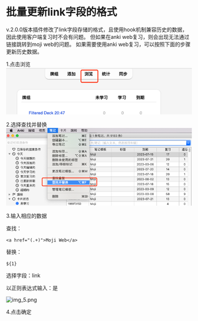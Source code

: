 # 批量更新link字段的格式

v.2.0.0版本插件修改了link字段存储的格式，且使用hook机制兼容历史的数据，因此使用客户端复习时不会有问题。
但如果在anki web复习，则会出现无法通过链接跳转到moji web的问题。
如果需要使用anki web复习，可以按照下面的步骤更新历史数据。

1.点击浏览
![img.png](img.png)

2.选择查找并替换
![img_4.png](img_4.png)

3.输入相应的数据

查找：
```
<a href="(.+)">Moji Web</a>
```

替换：
```
${1}
````

选择字段：link

以正则表达式输入：是

![img_5.png](img_5.png)

4.点击确定